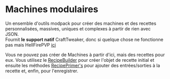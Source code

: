 # Machines modulaires

Un ensemble d'outils modpack pour créer des machines et des recettes personnalisées, massives, uniques et complexes à partir de rien avec JSON.  
Fournit **le support natif** CraftTweaker, donc si quelque chose ne fonctionne pas mais HellFirePVP [ici](https://github.com/HellFirePvP/ModularMachinery/issues)

Vous ne pouvez pas créer de Machines à partir d'ici, mais des recettes pour eux. Vous utilisez le [RecipeBuilder](/Mods/ModularMachinery/Recipes/RecipeBuilder/) pour créer l'objet de recette initial et ensuite les méthodes [RecipePrimer's](/Mods/ModularMachinery/Recipes/RecipePrimer/) pour ajouter des entrées/sorties à la recette et, enfin, pour l'enregistrer.